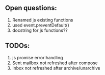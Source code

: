 ## Open questions:

1. Renamed js existing functions
2. used event.preventDefault()
3. docstring for js functions??

## TODOs:
1. js promise error handling
2. Sent mailbox not refreshed after compose
3. Inbox not refreshed after archive/unarchive